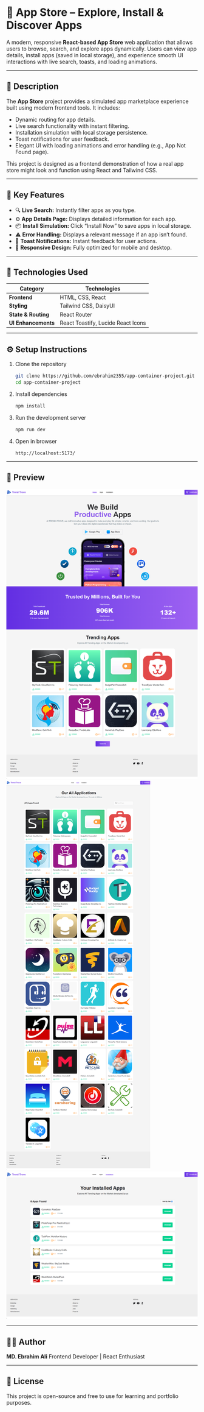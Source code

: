 # 🚀 App Store – Explore, Install & Discover Apps

A modern, responsive **React-based App Store** web application that allows users to browse, search, and explore apps dynamically. Users can view app details, install apps (saved in local storage), and experience smooth UI interactions with live search, toasts, and loading animations.

---

## 📝 Description

The **App Store** project provides a simulated app marketplace experience built using modern frontend tools. It includes:

* Dynamic routing for app details.
* Live search functionality with instant filtering.
* Installation simulation with local storage persistence.
* Toast notifications for user feedback.
* Elegant UI with loading animations and error handling (e.g., App Not Found page).

This project is designed as a frontend demonstration of how a real app store might look and function using React and Tailwind CSS.

---

## 🧠 Key Features

* 🔍 **Live Search:** Instantly filter apps as you type.
* ⚙️ **App Details Page:** Displays detailed information for each app.
* 📦 **Install Simulation:** Click “Install Now” to save apps in local storage.
* ⚠️ **Error Handling:** Displays a relevant message if an app isn’t found.
* 💬 **Toast Notifications:** Instant feedback for user actions.
* 🎨 **Responsive Design:** Fully optimized for mobile and desktop.

---

## 🧰 Technologies Used

| Category            | Technologies                       |
| ------------------- | ---------------------------------- |
| **Frontend**        | HTML, CSS, React                   |
| **Styling**         | Tailwind CSS, DaisyUI              |
| **State & Routing** | React Router                       |
| **UI Enhancements** | React Toastify, Lucide React Icons |

---

## ⚙️ Setup Instructions

1. Clone the repository

   ```bash
   git clone https://github.com/ebrahim2355/app-container-project.git
   cd app-container-project
   ```

2. Install dependencies

   ```bash
   npm install
   ```

3. Run the development server

   ```bash
   npm run dev
   ```

4. Open in browser

   ```
   http://localhost:5173/
   ```

---

## 📸 Preview

![Home Page](./src/assets/webview/some-app-container.netlify.app_.png)
![All Apps Page](./src/assets/webview/some-app-container.netlify.app_%20(1).png)
![Installation Page](./src/assets/webview/some-app-container.netlify.app_%20(2).png)

---

## 👨‍💻 Author

**MD. Ebrahim Ali**
Frontend Developer | React Enthusiast

---

## 🪪 License

This project is open-source and free to use for learning and portfolio purposes.
